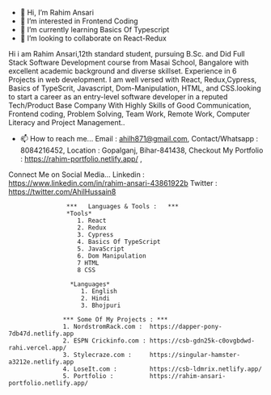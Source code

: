 - 👋 Hi, I’m Rahim Ansari
- 👀 I’m interested in Frontend Coding
- 🌱 I’m currently learning Basics Of Typescript
- 💞️ I’m looking to collaborate on React-Redux

Hi i am Rahim Ansari,12th standard student, pursuing B.Sc. and Did Full Stack Software Development course from Masai School, Bangalore with excellent academic background and diverse skillset. Experience in 6 Projects in web development. I am well versed with React, Redux,Cypress, Basics of TypeScrit, Javascript, Dom-Manipulation, HTML, and CSS.looking to start a career as an entry-level software developer in a reputed Tech/Product Base Company With Highly Skills of Good Communication, Frontend coding,  Problem Solving, Team Work, Remote Work, Computer Literacy and Project Management..


- 📫 How to reach me...
 Email : ahilh871@gmail.com,
 Contact/Whatsapp : 8084216452,
 Location : Gopalganj, Bihar-841438,
 Checkout My Portfolio : https://rahim-portfolio.netlify.app/ ,
 
 Connect Me on Social Media...
 Linkedin :  https://www.linkedin.com/in/rahim-ansari-43861922b
 Twitter :  https://twitter.com/AhilHussain8
 
 
                    ***   Languages & Tools :   ***
                    *Tools*
                       1. React
                       2. Redux
                       3. Cypress
                       4. Basics Of TypeScript
                       5. JavaScript
                       6. Dom Manipulation
                       7 HTML
                       8 CSS
                     
                     *Languages*
                        1. English 
                        2. Hindi
                        3. Bhojpuri
                      
                   *** Some Of My Projects : ***
                   1. NordstromRack.com :  https://dapper-pony-7db47d.netlify.app
                   2. ESPN Crickinfo.com : https://csb-gdn25k-c0ovgbdwd-rahi.vercel.app/
                   3. Stylecraze.com :     https://singular-hamster-a3212e.netlify.app
                   4. LoseIt.com :         https://csb-ldmrix.netlify.app/
                   5. Portfolio :          https://rahim-ansari-portfolio.netlify.app/
